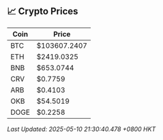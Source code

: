## 📈 Crypto Prices

| Coin | Price |
| ---- | ----- |
| BTC | $103607.2407 |
| ETH | $2419.0325 |
| BNB | $653.0744 |
| CRV | $0.7759 |
| ARB | $0.4103 |
| OKB | $54.5019 |
| DOGE | $0.2258 |

_Last Updated: 2025-05-10 21:30:40.478 +0800 HKT_